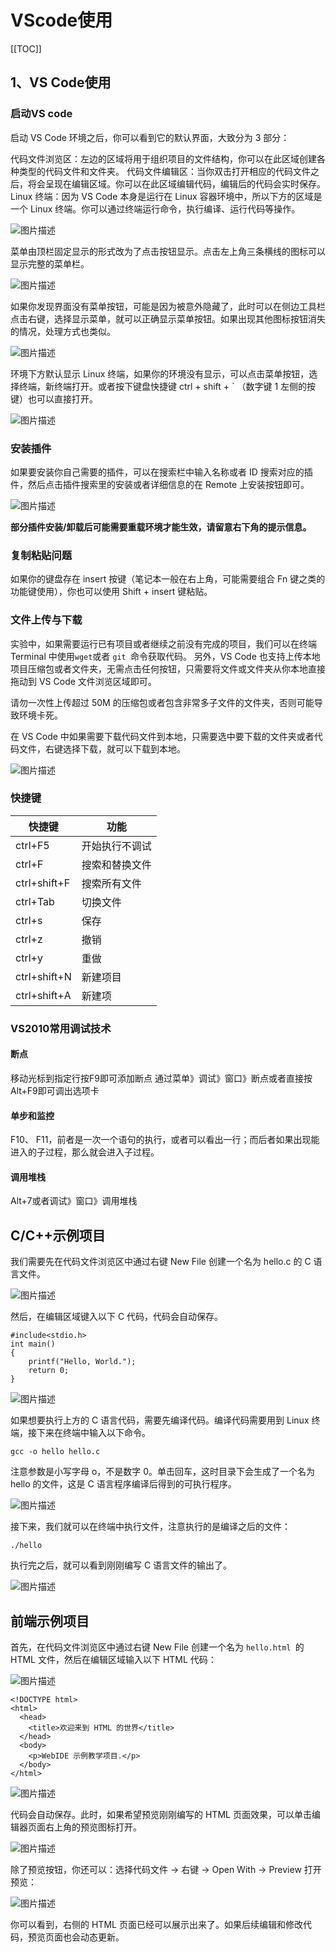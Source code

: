 # VScode使用
[[TOC]]

## 1、VS Code使用

### 启动VS code
启动 VS Code 环境之后，你可以看到它的默认界面，大致分为 3 部分：

代码文件浏览区：左边的区域将用于组织项目的文件结构，你可以在此区域创建各种类型的代码文件和文件夹。
代码文件编辑区：当你双击打开相应的代码文件之后，将会呈现在编辑区域。你可以在此区域编辑代码，编辑后的代码会实时保存。
Linux 终端：因为 VS Code 本身是运行在 Linux 容器环境中，所以下方的区域是一个 Linux 终端。你可以通过终端运行命令，执行编译、运行代码等操作。

![图片描述](https://dn-simplecloud.shiyanlou.com/courses/uid1486098-20210819-1629359641073)

菜单由顶栏固定显示的形式改为了点击按钮显示。点击左上角三条横线的图标可以显示完整的菜单栏。

![图片描述](https://dn-simplecloud.shiyanlou.com/courses/uid1486098-20210819-1629359681280)


如果你发现界面没有菜单按钮，可能是因为被意外隐藏了，此时可以在侧边工具栏点击右键，选择显示菜单，就可以正确显示菜单按钮。如果出现其他图标按钮消失的情况，处理方式也类似。


![图片描述](https://dn-simplecloud.shiyanlou.com/courses/uid1486098-20210819-1629359699934)

环境下方默认显示 Linux 终端，如果你的环境没有显示，可以点击菜单按钮，选择终端，新终端打开。或者按下键盘快捷键 ctrl + shift + ` （数字键 1 左侧的按键）也可以直接打开。

![图片描述](https://dn-simplecloud.shiyanlou.com/courses/uid1486098-20210819-1629359712359)

### 安装插件

如果要安装你自己需要的插件，可以在搜索栏中输入名称或者 ID 搜索对应的插件，然后点击插件搜索里的安装或者详细信息的在 Remote 上安装按钮即可。

![图片描述](https://dn-simplecloud.shiyanlou.com/courses/uid1486098-20210819-1629359829352)

**部分插件安装/卸载后可能需要重载环境才能生效，请留意右下角的提示信息。**
### 复制粘贴问题

如果你的键盘存在 insert 按键（笔记本一般在右上角，可能需要组合 Fn 键之类的功能键使用），你也可以使用 Shift + insert 键粘贴。
### 文件上传与下载
实验中，如果需要运行已有项目或者继续之前没有完成的项目，我们可以在终端 Terminal 中使用` wget `或者 `git `命令获取代码。
另外，VS Code 也支持上传本地项目压缩包或者文件夹，无需点击任何按钮，只需要将文件或文件夹从你本地直接拖动到 VS Code 文件浏览区域即可。

请勿一次性上传超过 50M 的压缩包或者包含非常多子文件的文件夹，否则可能导致环境卡死。

在 VS Code 中如果需要下载代码文件到本地，只需要选中要下载的文件夹或者代码文件，右键选择下载，就可以下载到本地。

![图片描述](https://dn-simplecloud.shiyanlou.com/courses/uid1486098-20210819-1629363509619)

### 快捷键
|快捷键|功能|
|---|---|
|ctrl+F5|开始执行不调试|
|ctrl+F|搜索和替换文件|
|ctrl+shift+F|搜索所有文件|
|ctrl+Tab|切换文件|
|ctrl+s|保存|
|ctrl+z|撤销|
|ctrl+y|重做|
|ctrl+shift+N|新建项目|
|ctrl+shift+A|新建项|

### VS2010常用调试技术
#### 断点
移动光标到指定行按F9即可添加断点
通过菜单》调试》窗口》断点或者直接按Alt+F9即可调出选项卡
#### 单步和监控
F10、 F11，前者是一次一个语句的执行，或者可以看出一行；而后者如果出现能进入的子过程，那么就会进入子过程。
#### 调用堆栈
Alt+7或者调试》窗口》调用堆栈
## C/C++示例项目
我们需要先在代码文件浏览区中通过右键 New File 创建一个名为 hello.c 的 C 语言文件。

![图片描述](https://dn-simplecloud.shiyanlou.com/courses/uid1486098-20220218-1645153533664)

然后，在编辑区域键入以下 C 代码，代码会自动保存。
```
#include<stdio.h>
int main()
{
    printf("Hello, World.");
    return 0;
}
```

![图片描述](https://dn-simplecloud.shiyanlou.com/courses/uid1486098-20220218-1645153573250)

如果想要执行上方的 C 语言代码，需要先编译代码。编译代码需要用到 Linux 终端，接下来在终端中输入以下命令。
```
gcc -o hello hello.c
```
注意参数是小写字母 o，不是数字 0。单击回车，这时目录下会生成了一个名为 hello 的文件，这是 C 语言程序编译后得到的可执行程序。

![图片描述](https://dn-simplecloud.shiyanlou.com/courses/uid1486098-20220218-1645153614962)

接下来，我们就可以在终端中执行文件，注意执行的是编译之后的文件：
```
./hello
```
执行完之后，就可以看到刚刚编写 C 语言文件的输出了。

![图片描述](https://dn-simplecloud.shiyanlou.com/courses/uid1486098-20220218-1645153664096)

## 前端示例项目
首先，在代码文件浏览区中通过右键 New File 创建一个名为 `hello.html `的 HTML 文件，然后在编辑区域输入以下 HTML 代码：

![图片描述](https://dn-simplecloud.shiyanlou.com/courses/uid1486098-20220218-1645154676773)

```
<!DOCTYPE html>
<html>
  <head>
    <title>欢迎来到 HTML 的世界</title>
  </head>
  <body>
    <p>WebIDE 示例教学项目.</p>
  </body>
</html>
```
![图片描述](https://dn-simplecloud.shiyanlou.com/courses/uid1486098-20220218-1645154705780)

代码会自动保存。此时，如果希望预览刚刚编写的 HTML 页面效果，可以单击编辑器页面右上角的预览图标打开。

![图片描述](https://dn-simplecloud.shiyanlou.com/courses/uid1486098-20220218-1645154732258)

除了预览按钮，你还可以：选择代码文件 → 右键 → Open With → Preview 打开预览：

![图片描述](https://dn-simplecloud.shiyanlou.com/courses/uid1486098-20220218-1645154761217)

你可以看到，右侧的 HTML 页面已经可以展示出来了。如果后续编辑和修改代码，预览页面也会动态更新。
